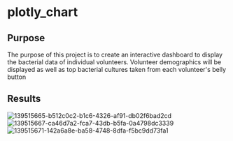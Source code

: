# plotly_chart


## Purpose

The purpose of this project is to create an interactive dashboard to display the bacterial data of individual volunteers. Volunteer demographics will be displayed as well as top bacterial cultures taken from each volunteer's belly button

## Results

![139515665-b512c0c2-b1c6-4326-af91-db02f6bad2cd](https://user-images.githubusercontent.com/102489511/175844811-22cb34fd-669f-4f17-8d5c-b43e1b9f0e76.png)
![139515667-ca46d7a2-fca7-43db-b5fa-0a4798dc3339](https://user-images.githubusercontent.com/102489511/175844813-5fd277b1-69b6-417c-9e11-da08b92dd47b.png)
![139515671-142a6a8e-ba58-4748-8dfa-f5bc9dd73fa1](https://user-images.githubusercontent.com/102489511/175844817-be054638-e3b8-45d2-a80f-0dc51c6bb022.png)
